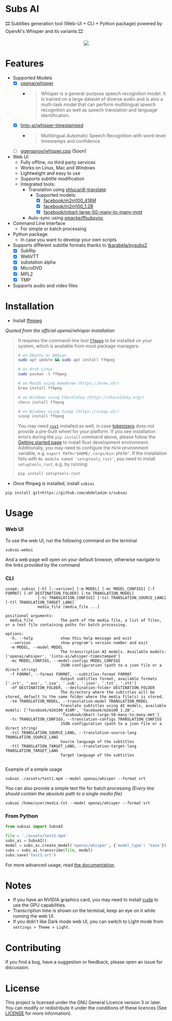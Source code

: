 # Subs AI
️🎞 Subtitles generation tool (Web-UI + CLI + Python package) powered by OpenAI's Whisper and its variants 🎞️
<br/>
<p align="center">
  <img src="./assets/demo/demo.gif">
</p>

# Features
* Supported Models
  * [x] [openai/whisper](https://github.com/openai/whisper)
    * > Whisper is a general-purpose speech recognition model. It is trained on a large dataset of diverse audio and is also a multi-task model that can perform multilingual speech recognition as well as speech translation and language identification.
  * [x] [linto-ai/whisper-timestamped](https://github.com/linto-ai/whisper-timestamped)
    * > Multilingual Automatic Speech Recognition with word-level timestamps and confidence
  * [ ] [ggerganov/whisper.cpp](https://github.com/ggerganov/whisper.cpp) (Soon)
  
* Web UI
  * Fully offline, no third party services 
  * Works on Linux, Mac and Windows
  * Lightweight and easy to use
  * Supports subtitle modification
  * Integrated tools:
    * Translation using [xhluca/dl-translate](https://github.com/xhluca/dl-translate):
      * Supported models:
        * [x] [facebook/m2m100_418M](https://huggingface.co/facebook/m2m100_418M)
        * [x] [facebook/m2m100_1.2B](https://huggingface.co/facebook/m2m100_1.2B)
        * [x] [facebook/mbart-large-50-many-to-many-mmt](https://huggingface.co/facebook/mbart-large-50-many-to-many-mmt)
    * Auto-sync using [smacke/ffsubsync](https://github.com/smacke/ffsubsync)
* Command Line Interface
  * For simple or batch processing
* Python package
  * In case you want to develop your own scripts
* Supports different subtitle formats thanks to [tkarabela/pysubs2](https://github.com/tkarabela/pysubs2/)
  * [x] SubRip
  * [x] WebVTT
  * [x] substation alpha
  * [x] MicroDVD
  * [x] MPL2
  * [x] TMP
* Supports audio and video files

# Installation 
* Install [ffmpeg](https://ffmpeg.org/)

_Quoted from the official openai/whisper installation_
> It requires the command-line tool [`ffmpeg`](https://ffmpeg.org/) to be installed on your system, which is available from most package managers:
> ```bash
> # on Ubuntu or Debian
> sudo apt update && sudo apt install ffmpeg
>
> # on Arch Linux
>sudo pacman -S ffmpeg
>
> # on MacOS using Homebrew (https://brew.sh/)
> brew install ffmpeg
>
> # on Windows using Chocolatey (https://chocolatey.org/)
> choco install ffmpeg
>
> # on Windows using Scoop (https://scoop.sh/)
> scoop install ffmpeg
>```
>You may need [`rust`](http://rust-lang.org) installed as well, in case [tokenizers](https://pypi.org/project/tokenizers/) does not provide a pre-built wheel for your platform. If you see installation errors during the `pip install` command above, please follow the [Getting started page](https://www.rust-lang.org/learn/get-started) to install Rust development environment. Additionally, you may need to configure the `PATH` environment variable, e.g. `export PATH="$HOME/.cargo/bin:$PATH"`. If the installation fails with `No module named 'setuptools_rust'`, you need to install `setuptools_rust`, e.g. by running:
>```bash
>pip install setuptools-rust
>``` 

* Once ffmpeg is installed, install `subsai`

```shell
pip install git+https://github.com/abdeladim-s/subsai
```
# Usage
### Web UI

To use the web UI, run the following command on the terminal
```shell
subsai-webui
```

And a web page will open on your default browser, otherwise navigate to the links provided by the command

### CLI

```shell
usage: subsai [-h] [--version] [-m MODEL] [-mc MODEL_CONFIGS] [-f FORMAT] [-df DESTINATION_FOLDER] [-tm TRANSLATION_MODEL]
              [-tc TRANSLATION_CONFIGS] [-tsl TRANSLATION_SOURCE_LANG] [-ttl TRANSLATION_TARGET_LANG]
              media_file [media_file ...]

positional arguments:
  media_file            The path of the media file, a list of files, or a text file containing paths for batch processing.

options:
  -h, --help            show this help message and exit
  --version             show program's version number and exit
  -m MODEL, --model MODEL
                        The transcription AI models. Available models: ['openai/whisper', 'linto-ai/whisper-timestamped']
  -mc MODEL_CONFIGS, --model-configs MODEL_CONFIGS
                        JSON configuration (path to a json file or a direct string)
  -f FORMAT, --format FORMAT, --subtitles-format FORMAT
                        Output subtitles format, available formats ['.srt', '.ass', '.ssa', '.sub', '.json', '.txt', '.vtt']
  -df DESTINATION_FOLDER, --destination-folder DESTINATION_FOLDER
                        The directory where the subtitles will be stored, default to the same folder where the media file(s) is stored.
  -tm TRANSLATION_MODEL, --translation-model TRANSLATION_MODEL
                        Translate subtitles using AI models, available models: ['facebook/m2m100_418M', 'facebook/m2m100_1.2B',
                        'facebook/mbart-large-50-many-to-many-mmt']
  -tc TRANSLATION_CONFIGS, --translation-configs TRANSLATION_CONFIGS
                        JSON configuration (path to a json file or a direct string)
  -tsl TRANSLATION_SOURCE_LANG, --translation-source-lang TRANSLATION_SOURCE_LANG
                        Source language of the subtitles
  -ttl TRANSLATION_TARGET_LANG, --translation-target-lang TRANSLATION_TARGET_LANG
                        Target language of the subtitles


```

Example of a simple usage
```shell
subsai ./assets/test1.mp4 --model openai/whisper --format srt
```

You can also provide a simple text file for batch processing 
_(Every line should contain the absolute path to a single media file)_

```shell
subsai /home/user/media.txt --model openai/whisper --format srt
```

### From Python

```python
from subsai import SubsAI

file = './assets/test1.mp4'
subs_ai = SubsAI()
model = subs_ai.create_model('openai/whisper', {'model_type': 'base'})
subs = subs_ai.transcribe(file, model)
subs.save('test1.srt')
```
For more advanced usage, read [the documentation](https://abdeladim-s.github.io/subsai/).

# Notes
* If you have an NVIDIA graphics card, you may need to install [cuda](https://docs.nvidia.com/cuda/#installation-guides) to use the GPU capabilities.
* Transcription time is shown on the terminal, keep an eye on it while running the web UI. 
* If you didn't like Dark mode web UI, you can switch to Light mode from `settings > Theme > Light`.

# Contributing
If you find a bug, have a suggestion or feedback, please open an issue for discussion.

# License

This project is licensed under the GNU General Licence version 3 or later. You can modify or redistribute it under the conditions
of these licences (See [LICENSE](./LICENSE) for more information).

